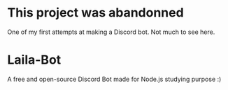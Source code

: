 # This project was abandonned

One of my first attempts at making a Discord bot. Not much to see here.

# Laila-Bot
A free and open-source Discord Bot made for Node.js studying purpose :)
